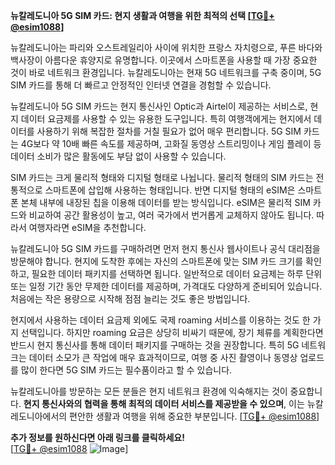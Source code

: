 **뉴칼레도니아 5G SIM 카드: 현지 생활과 여행을 위한 최적의 선택 [[TG💪+ @esim1088](https://t.me/s/esim1088)]**

뉴칼레도니아는 파리와 오스트레일리아 사이에 위치한 프랑스 자치령으로, 푸른 바다와 백사장이 아름다운 휴양지로 유명합니다. 이곳에서 스마트폰을 사용할 때 가장 중요한 것이 바로 네트워크 환경입니다. 뉴칼레도니아는 현재 5G 네트워크를 구축 중이며, 5G SIM 카드를 통해 더 빠르고 안정적인 인터넷 연결을 경험할 수 있습니다.

뉴칼레도니아 5G SIM 카드는 현지 통신사인 Optic과 Airtel이 제공하는 서비스로, 현지 데이터 요금제를 사용할 수 있는 유용한 도구입니다. 특히 여행객에게는 현지에서 데이터를 사용하기 위해 복잡한 절차를 거칠 필요가 없어 매우 편리합니다. 5G SIM 카드는 4G보다 약 10배 빠른 속도를 제공하며, 고화질 동영상 스트리밍이나 게임 플레이 등 데이터 소비가 많은 활동에도 부담 없이 사용할 수 있습니다.

SIM 카드는 크게 물리적 형태와 디지털 형태로 나뉩니다. 물리적 형태의 SIM 카드는 전통적으로 스마트폰에 삽입해 사용하는 형태입니다. 반면 디지털 형태의 eSIM은 스마트폰 본체 내부에 내장된 칩을 이용해 데이터를 받는 방식입니다. eSIM은 물리적 SIM 카드와 비교하여 공간 활용성이 높고, 여러 국가에서 번거롭게 교체하지 않아도 됩니다. 따라서 여행자라면 eSIM을 추천합니다.

뉴칼레도니아 5G SIM 카드를 구매하려면 먼저 현지 통신사 웹사이트나 공식 대리점을 방문해야 합니다. 현지에 도착한 후에는 자신의 스마트폰에 맞는 SIM 카드 크기를 확인하고, 필요한 데이터 패키지를 선택하면 됩니다. 일반적으로 데이터 요금제는 하루 단위 또는 일정 기간 동안 무제한 데이터를 제공하며, 가격대도 다양하게 준비되어 있습니다. 처음에는 작은 용량으로 시작해 점점 늘리는 것도 좋은 방법입니다.

현지에서 사용하는 데이터 요금제 외에도 국제 roaming 서비스를 이용하는 것도 한 가지 선택입니다. 하지만 roaming 요금은 상당히 비싸기 때문에, 장기 체류를 계획한다면 반드시 현지 통신사를 통해 데이터 패키지를 구매하는 것을 권장합니다. 특히 5G 네트워크는 데이터 소모가 큰 작업에 매우 효과적이므로, 여행 중 사진 촬영이나 동영상 업로드를 많이 한다면 5G SIM 카드는 필수품이라고 할 수 있습니다.

뉴칼레도니아를 방문하는 모든 분들은 현지 네트워크 환경에 익숙해지는 것이 중요합니다. **현지 통신사와의 협력을 통해 최적의 데이터 서비스를 제공받을 수 있으며**, 이는 뉴칼레도니아에서의 편안한 생활과 여행을 위해 중요한 부분입니다. [[TG💪+ @esim1088](https://t.me/s/esim1088)]

**추가 정보를 원하신다면 아래 링크를 클릭하세요!**  
[[TG💪+ @esim1088](https://t.me/s/esim1088) ![Image](https://i.postimg.cc/Y0z9fWf4/image.png)]